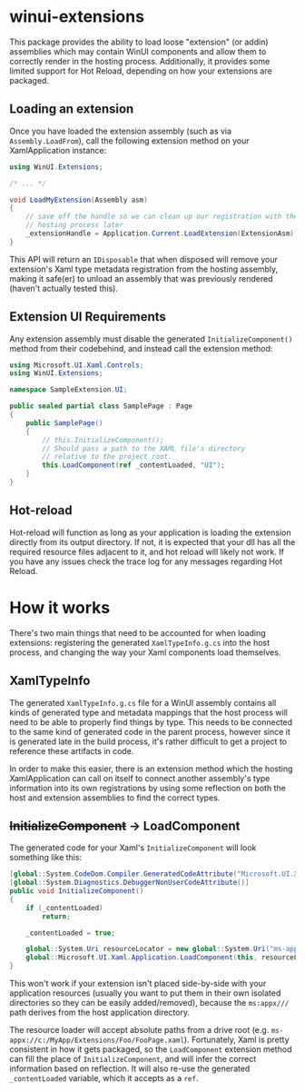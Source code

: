 # winui-extensions

This package provides the ability to load loose "extension" (or addin) assemblies which may contain WinUI components and allow them to correctly render in the hosting process. Additionally, it provides some limited support for Hot Reload, depending on how your extensions are packaged.

## Loading an extension

Once you have loaded the extension assembly (such as via `Assembly.LoadFrom`), call the following extension method on your XamlApplication instance:

```cs
using WinUI.Extensions;

/* ... */

void LoadMyExtension(Assembly asm)
{
    // save off the handle so we can clean up our registration with the
    // hosting process later
    _extensionHandle = Application.Current.LoadExtension(ExtensionAsm);
}
```

This API will return an `IDisposable` that when disposed will remove your extension's Xaml type metadata registration from the hosting assembly, making it safe(er) to unload an assembly that was previously rendered (haven't actually tested this).

## Extension UI Requirements

Any extension assembly must disable the generated `InitializeComponent()` method from their codebehind, and instead call the extension method:

```cs
using Microsoft.UI.Xaml.Controls;
using WinUI.Extensions;

namespace SampleExtension.UI;

public sealed partial class SamplePage : Page
{
    public SamplePage()
    {
        // this.InitializeComponent();
        // Should pass a path to the XAML file's directory
        // relative to the project root.
        this.LoadComponent(ref _contentLoaded, "UI");
    }
}
```

## Hot-reload

Hot-reload will function as long as your application is loading the extension directly from its output directory. If not, it is expected that your dll has all the required resource files adjacent to it, and hot reload will likely not work. If you have any issues check the trace log for any messages regarding Hot Reload.

# How it works

There's two main things that need to be accounted for when loading extensions: registering the generated `XamlTypeInfo.g.cs` into the host process, and changing the way your Xaml components load themselves.

## XamlTypeInfo

The generated `XamlTypeInfo.g.cs` file for a WinUI assembly contains all kinds of generated type and metadata mappings that the host process will need to be able to properly find things by type. This needs to be connected to the same kind of generated code in the parent process, however since it is generated late in the build process, it's rather difficult to get a project to reference these artifacts in code.

In order to make this easier, there is an extension method which the hosting XamlApplication can call on itself to connect another assembly's type information into its own registrations by using some reflection on both the host and extension assemblies to find the correct types.

## ~~InitializeComponent~~ -> LoadComponent

The generated code for your Xaml's `InitializeComponent` will look something like this:

```cs
[global::System.CodeDom.Compiler.GeneratedCodeAttribute("Microsoft.UI.Xaml.Markup.Compiler"," 1.0.0.0")]
[global::System.Diagnostics.DebuggerNonUserCodeAttribute()]
public void InitializeComponent()
{
    if (_contentLoaded)
        return;

    _contentLoaded = true;

    global::System.Uri resourceLocator = new global::System.Uri("ms-appx:///SampleExtension.SampleAppExtension/UI/SamplePage.xaml");
    global::Microsoft.UI.Xaml.Application.LoadComponent(this, resourceLocator, global::Microsoft.UI.Xaml.Controls.Primitives.ComponentResourceLocation.Nested);
}
```

This won't work if your extension isn't placed side-by-side with your application resources (usually you want to put them in their own isolated directories so they can be easily added/removed), because the `ms:appx///` path derives from the host application directory.

The resource loader will accept absolute paths from a drive root (e.g. `ms-appx://c:/MyApp/Extensions/Foo/FooPage.xaml`). Fortunately, Xaml is pretty consistent in how it gets packaged, so the `LoadComponent` extension method can fill the place of `InitializeComponent`, and will infer the correct information based on reflection. It will also re-use the generated `_contentLoaded` variable, which it accepts as a `ref`.

